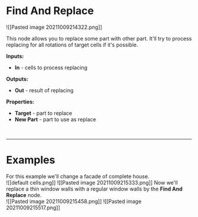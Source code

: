 # **Find And Replace**

![[Pasted image 20211009214322.png]]

This node allows you to replace some part with other part. It'll try to process replacing for all rotations of target cells if it's possible.  


**Inputs:**

- **In** - cells to process replacing


**Outputs:**

- **Out** - result of replacing


**Properties:**

- **Target** - part to replace
- **New Part** - part to use as replace 

<br />

--------

# Examples
For this example we'll change a facade of complete house.   
![[default cells.png]]
![[Pasted image 20211009215333.png]]
Now we'll replace a thin window walls with a regular window walls by the **Find And Replace** node.  
![[Pasted image 20211009215458.png]]
![[Pasted image 20211009215517.png]]